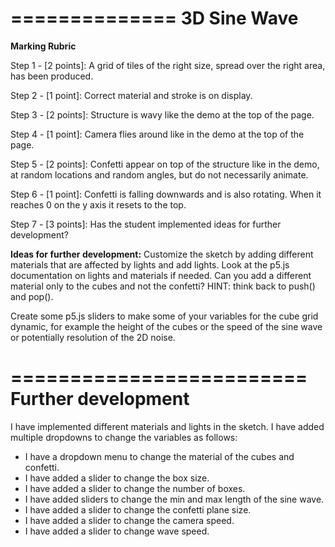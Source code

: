 ==============
3D Sine Wave
==============

**Marking Rubric**

Step 1 - [2 points]: A grid of tiles of the right size, spread over the right area, has been produced.

Step 2 - [1 point]: Correct material and stroke is on display.

Step 3 - [2 points]: Structure is wavy like the demo at the top of the page.

Step 4 - [1 point]: Camera flies around like in the demo at the top of the page.

Step 5 - [2 points]: Confetti appear on top of the structure like in the demo, at random locations and random angles, but do not necessarily animate.

Step 6 - [1 point]: Confetti is falling downwards and is also rotating. When it reaches 0 on the y axis it resets to the top.

Step 7 - [3 points]: Has the student implemented ideas for further development?

**Ideas for further development:**
Customize the sketch by adding different materials that are affected by lights and add lights. Look at the p5.js documentation on lights and materials if needed. Can you add a different material only to the cubes and not the confetti? HINT: think back to push() and pop().

Create some p5.js sliders to make some of your variables for the cube grid dynamic, for example the height of the cubes or the speed of the sine wave or potentially resolution of the 2D noise.

=========================
**Further development**
=========================
I have implemented different materials and lights in the sketch. I have added multiple dropdowns to change the variables as follows:

- I have a dropdown menu to change the material of the cubes and confetti.
- I have added a slider to change the box size.
- I have added a slider to change the number of boxes.
- I have added sliders to change the min and max length of the sine wave.
- I have added a slider to change the confetti plane size.
- I have added a slider to change the camera speed.
- I have added a slider to change wave speed.